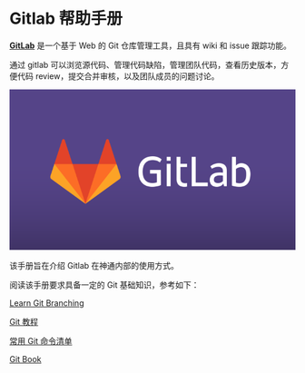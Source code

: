 # Gitlab 帮助手册

**[GitLab](https://about.gitlab.com/)** 是一个基于 Web 的 Git 仓库管理工具，且具有 wiki 和 issue 跟踪功能。

通过 gitlab 可以浏览源代码、管理代码缺陷，管理团队代码，查看历史版本，方便代码   review，提交合并审核，以及团队成员的问题讨论。

![](/assets/gitlab.png)

该手册旨在介绍 Gitlab 在神通内部的使用方式。

阅读该手册要求具备一定的 Git 基础知识，参考如下：

[Learn Git Branching](https://learngitbranching.js.org/)

[Git 教程](https://www.liaoxuefeng.com/wiki/0013739516305929606dd18361248578c67b8067c8c017b000)

[常用 Git 命令清单](http://www.ruanyifeng.com/blog/2015/12/git-cheat-sheet.html)

[Git Book](https://git-scm.com/book/zh/v2)

